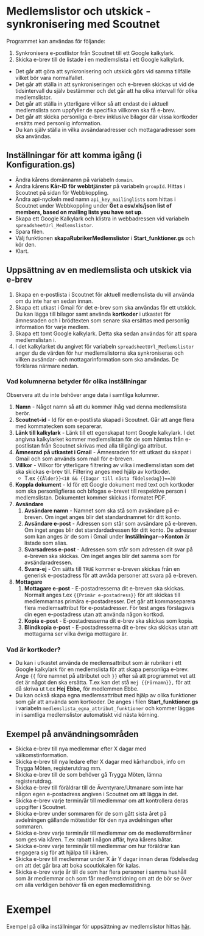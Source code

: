 # Medlemslistor och utskick - synkronisering med Scoutnet
Programmet kan användas för följande:
1. Synkronisera e-postlistor från Scoutnet till ett Google kalkylark.
2. Skicka e-brev till de listade i en medlemslista i ett Google kalkylark.

- Det går att göra att synkronisering och utskick görs vid samma tillfälle vilket bör vara normalfallet.
- Det går att ställa in att synkroniseringen och e-breven skickas ut vid de tidsintervall du själv bestämmer och det går att ha olika intervall för olika medlemslistor.
- Det går att ställa in ytterligare villkor så att endast de i aktuell medlemslista som uppfyller de specifika villkoren ska få e-brev.
- Det går att skicka personliga e-brev inklusive bilagor där vissa kortkoder ersätts med personlig information.
- Du kan själv ställa in vilka avsändaradresser och mottagaradresser som ska användas.


## Inställningar för att komma igång (i Konfiguration.gs)
- Ändra kårens domännamn på variabeln `domain`.
- Ändra kårens **Kår-ID för webbtjänster** på variabeln `groupId`. Hittas i Scoutnet på sidan för
  Webbkoppling.
- Ändra api-nyckeln med namn `api_key_mailinglists` som hittas i Scoutnet under
  Webbkoppling under **Get a csv/xls/json list of members, based on mailing lists you have set up**.
- Skapa ett Google Kalkylark och klistra in webbadressen vid variabeln `spreadsheetUrl_Medlemslistor`.
- Spara filen.
- Välj funktionen **skapaRubrikerMedlemslistor** i **Start_funktioner.gs** och kör den.
- Klart.

## Uppsättning av en medlemslista och utskick via e-brev
1. Skapa en e-postlista i Scoutnet för aktuell medlemslista du vill använda om du inte har en sedan innan.
2. Skapa ett utkast i Gmail för det e-brev som ska användas för ett utskick. Du kan lägga till bilagor samt använda **kortkoder** i utkastet för ämnesraden och i brödtexten som senare ska ersättas med personlig information för varje medlem.
3. Skapa ett tomt Google kalkylark. Detta ska sedan användas för att spara medlemslistan i.
4. I det kalkylarket du angivet för variabeln `spreadsheetUrl_Medlemslistor` anger du de värden för hur medlemslistorna ska synkroniseras och vilken avsändar- och mottagarinformation som ska användas.
De förklaras närmare nedan.


### Vad kolumnerna betyder för olika inställningar
Observera att du inte behöver ange data i samtliga kolumner.
1. **Namn** - Något namn så att du kommer ihåg vad denna medlemslista berör.
1. **Scoutnet-id** - Id för en e-postlista skapad i Scoutnet. Går att ange flera med kommatecken som separerar.
2. **Länk till kalkylark** - Länk till ett egenskapat tomt Google kalkylark. I det angivna kalkylarket kommer medlemslistan för de som hämtas från e-postlistan från Scoutnet skrivas med alla tillgängliga attribut.
3. **Ämnesrad på utkastet i Gmail** - Ämnesraden för ett utkast du skapat i Gmail och som används som mall för e-breven.
4. **Villkor** - Villkor för ytterligare filtrering av vilka i medlemslistan som det ska skickas e-brev till. Filtering anges med hjälp av kortkoder.
   - T.ex `{{Ålder}}<18 && {{Dagar till nästa födelsedag}}==30`
5. **Koppla dokument** - Id för ett Google dokument med text och kortkoder som ska personligfieras och bifogas e-brevet till respektive person i medlemslistan. Dokumentet kommer skickas i formatet PDF.
6. **Avsändare**
   1. **Avsändare namn** - Namnet som ska stå som avsändare på e-breven. Om inget anges blir det standardnamnet för ditt konto.
   2. **Avsändare e-post** - Adressen som står som avsändare på e-breven. Om inget anges blir det standardadressen för ditt konto. De adresser som kan anges är de som i Gmail under **Inställningar-->Konton** är listade som alias.
   3. **Svarsadress e-post** - Adressen som står som adressen dit svar på e-breven ska skickas. Om inget anges blir det samma som för avsändaradressen.
   4. **Svara-ej** - Om sätts till `TRUE` kommer e-breven skickas från en generisk e-postadress för att avråda personer att svara på e-breven.
7. **Mottagare**
   1. **Mottagare e-post** - E-postadresserna dit e-breven ska skickas. Normalt anges t.ex `{{Primär e-postadress}}` för att skickas till medlemmarnas primära e-postadresser. Det går att kommaseparera flera medlemsattribut för e-postadresser. För test anges förslagsvis din egen e-postadress utan att använda någon kortkod.
   1. **Kopia e-post** - E-postadresserna dit e-brev ska skickas som kopia.
   1. **Blindkopia e-post** - E-postadresserna dit e-brev ska skickas utan att mottagarna ser vilka övriga mottagare är.

### Vad är kortkoder?
- Du kan i utkastet använda de medlemsattribut som är rubriker i ett Google kalkylark för en medlemslista för att skapa personliga e-brev. Ange `{{` före namnet på attributet och `}}` efter så att programmet vet att det är något den ska ersätta. T.ex kan det stå `Hej {{Förnamn}},` för att då skriva ut t.ex **Hej Ebbe,** för medlemmen Ebbe.
- Du kan också skapa egna medlemsattribut med hjälp av olika funktioner som går att använda som kortkoder. De anges i filen **Start_funktioner.gs** i variabeln `medlemslista_egna_attribut_funktioner` och kommer läggas in i samtliga medlemslistor automatiskt vid nästa körning.


## Exempel på användningsområden
- Skicka e-brev till nya medlemmar efter X dagar med välkomstinformation.
- Skicka e-brev till nya ledare efter X dagar med kårhandbok, info om Trygga Möten, registerutdrag mm.
- Skicka e-brev till de som behöver gå Trygga Möten, lämna registerutdrag.
- Skicka e-brev till föräldrar till de Äventyrare/Utmanare som inte har någon egen e-postadress angiven i Scoutnet om att lägga in det.
- Skicka e-brev varje termin/år till medlemmar om att kontrollera deras uppgifter i Scoutnet.
- Skicka e-brev under sommaren för de som gått sista året på avdelningen gällande mötestider för den nya avdelningen efter sommaren.
- Skicka e-brev varje termin/år till medlemmar om de medlemsförmåner som ges via kåren. T.ex rabatt i någon affär, hyra kårens båtar.
- Skicka e-brev varje termin/år till medlemmar om hur föräldrar kan engagera sig för att hjälpa till i kåren.
- Skicka e-brev till medlemmar under X år Y dagar innan deras födelsedag om att det går bra att boka scoutlokalen för kalas.
- Skicka e-brev varje år till de som har flera personer i samma hushåll som är medlemmar och som får medlemstidning om att de bör se över om alla verkligen behöver få en egen medlemstidning.

# Exempel
Exempel på olika inställningar för uppsättning av medlemslistor hittas [här](./Medlemslistor-Hur-gör-jag-för-att).
